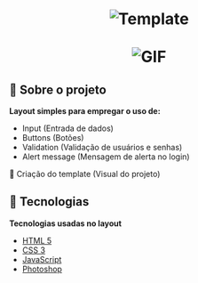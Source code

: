 <h1 align ="center">
<img src="https://raw.githubusercontent.com/CristhianFSantos/Layout_LoginMAC_ValidatorUserAndPassword/master/img/template.png" alt="Template">
<br>
<br>
<img src="https://raw.githubusercontent.com/CristhianFSantos/Layout_LoginMAC_ValidatorUserAndPassword/master/img/Untitled.gif" alt="GIF">
</h1>

## 📖 Sobre o projeto

**Layout simples para empregar o uso de:**

- Input (Entrada de dados)
- Buttons (Botões)
- Validation (Validação de usuários e senhas)
- Alert message (Mensagem de alerta no login)

🎨 Criação do template (Visual do projeto)

## 🤖 Tecnologias

**Tecnologias usadas no layout**

- [HTML 5](https://www.w3schools.com/html/)
- [CSS 3](https://www.w3schools.com/css/)
- [JavaScript](https://www.w3schools.com/js/DEFAULT.asp)
- [Photoshop](https://www.adobe.com/br/products/photoshop.html?sdid=KQPOM&mv=search&ef_id=CjwKCAiAnIT9BRAmEiwANaoE1Uqfjh7oNsu1Mx3eRFfIqKeKmbK3vyCj6T_v6QtwRTw2UTpv9OH_qxoCAHkQAvD_BwE:G:s&s_kwcid=AL!3085!3!459896307547!e!!g!!photoshop!188192502!10077842982&gclid=CjwKCAiAnIT9BRAmEiwANaoE1Uqfjh7oNsu1Mx3eRFfIqKeKmbK3vyCj6T_v6QtwRTw2UTpv9OH_qxoCAHkQAvD_BwE)
